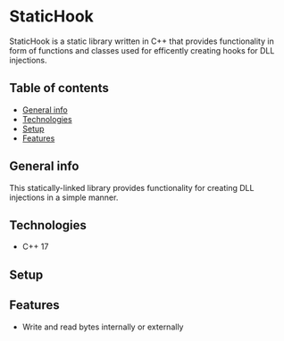 # StaticHook

StaticHook is a static library written in C++ that provides functionality in form of functions and classes used for efficently creating hooks for DLL injections.

## Table of contents
* [General info](#general-info)
* [Technologies](#technologies)
* [Setup](#setup)
* [Features](#features)

## General info

This statically-linked library provides functionality for creating DLL injections in a simple manner.

## Technologies
* C++ 17

## Setup


## Features
* Write and read bytes internally or externally
